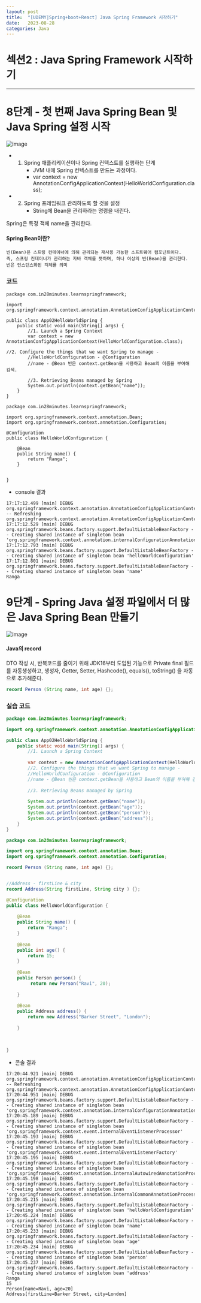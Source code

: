 ```yaml
---
layout: post
title:  "[UDEMY|Spring+boot+React] Java Spring Framework 시작하기"
date:   2023-08-28
categories: Java
---
```

# 섹션2 : Java Spring Framework 시작하기
--- 


#  8단계 - 첫 번째 Java Spring Bean 및 Java Spring 설정 시작

![image](https://github.com/talkingOrange/talkingOrange.github.io/assets/88815795/aaa0fbc9-59e6-4446-9dda-033f328868bf)

- 1. Spring 애플리케이션이나 Spring 컨텍스트를 실행하는 단계
     + JVM 내에 Spring 컨텍스트를 만드는 과정이다.
     + var context = new AnnotationConfigApplicationContext(HelloWorldConfiguration.class);
- 2. Spring 프레임워크 관리하도록 할 것을 설정
     + String에 Bean을 관리하라는 명령을 내린다.


Spring은 특정 객체 name을 관리한다. 

#### Spring Bean이란? 

```
빈(Bean)은 스프링 컨테이너에 의해 관리되는 재사용 가능한 소프트웨어 컴포넌트이다.
즉, 스프링 컨테이너가 관리하는 자바 객체를 뜻하며, 하나 이상의 빈(Bean)을 관리한다.
빈은 인스턴스화된 객체를 의미
```

### 코드

```
package com.in28minutes.learnspringframework;

import org.springframework.context.annotation.AnnotationConfigApplicationContext;

public class App02HelloWorldSpring {
	public static void main(String[] args) {
		//1. Launch a Spring Context
		var context = new AnnotationConfigApplicationContext(HelloWorldConfiguration.class); 

//2. Configure the things that we want Spring to manage - 
		//HelloWorldConfiguration - @Configuration 
		//name - @Bean 빈은 context.getBean을 사용하고 Bean의 이름을 부여해 검색.
		
		//3. Retrieving Beans managed by Spring 		
		System.out.println(context.getBean("name"));
	}
}
```


```
package com.in28minutes.learnspringframework;

import org.springframework.context.annotation.Bean;
import org.springframework.context.annotation.Configuration;

@Configuration
public class HelloWorldConfiguration {
	
	@Bean
	public String name() {
		return "Ranga";
	}
	
	
}
```

- console 결과

```console
17:17:12.499 [main] DEBUG org.springframework.context.annotation.AnnotationConfigApplicationContext -- Refreshing org.springframework.context.annotation.AnnotationConfigApplicationContext@363ee3a2
17:17:12.529 [main] DEBUG org.springframework.beans.factory.support.DefaultListableBeanFactory -- Creating shared instance of singleton bean 'org.springframework.context.annotation.internalConfigurationAnnotationProcessor''org.springframework.context.annotation.internalCommonAnnotationProcessor'
17:17:12.793 [main] DEBUG org.springframework.beans.factory.support.DefaultListableBeanFactory -- Creating shared instance of singleton bean 'helloWorldConfiguration'
17:17:12.801 [main] DEBUG org.springframework.beans.factory.support.DefaultListableBeanFactory -- Creating shared instance of singleton bean 'name'
Ranga
```


# 9단계 - Spring Java 설정 파일에서 더 많은 Java Spring Bean 만들기


![image](https://github.com/talkingOrange/talkingOrange.github.io/assets/88815795/c889b898-75be-433d-b48e-f49084445aed)


#### Java의 record

DTO 작성 시, 반복코드를 줄이기 위해 JDK16부터 도입된 기능으로
Private final 필드를 자동생성하고, 생성자, Getter, Setter, Hashcode(), equals(), toString() 을 자동으로 추가해준다. 


```java
record Person (String name, int age) {};
```


### 실습 코드

```java
package com.in28minutes.learnspringframework;

import org.springframework.context.annotation.AnnotationConfigApplicationContext;

public class App02HelloWorldSpring {
	public static void main(String[] args) {
		//1. Launch a Spring Context
		
		var context = new AnnotationConfigApplicationContext(HelloWorldConfiguration.class); 
		//2. Configure the things that we want Spring to manage - 
		//HelloWorldConfiguration - @Configuration 
		//name - @Bean 빈은 context.getBean을 사용하고 Bean의 이름을 부여해 검색.
		
		//3. Retrieving Beans managed by Spring 
		
		System.out.println(context.getBean("name"));
		System.out.println(context.getBean("age"));
		System.out.println(context.getBean("person"));
		System.out.println(context.getBean("address"));
	}
}

```

```java
package com.in28minutes.learnspringframework;

import org.springframework.context.annotation.Bean;
import org.springframework.context.annotation.Configuration;

record Person (String name, int age) {};


//Address - firstLine & city
record Address(String firstLine, String city ) {};

@Configuration
public class HelloWorldConfiguration {
	
	@Bean
	public String name() {
		return "Ranga";
	}
	
	@Bean
	public int age() {
		return 15;
	}
	
	@Bean
	public Person person() {
		 return new Person("Ravi", 20);
		
	}
	
	@Bean
	public Address address() {
		return new Address("Barker Street", "London");
		
	}
	
	
	
}

```

- 콘솔 결과

```console
17:20:44.921 [main] DEBUG org.springframework.context.annotation.AnnotationConfigApplicationContext -- Refreshing org.springframework.context.annotation.AnnotationConfigApplicationContext@363ee3a2
17:20:44.951 [main] DEBUG org.springframework.beans.factory.support.DefaultListableBeanFactory -- Creating shared instance of singleton bean 'org.springframework.context.annotation.internalConfigurationAnnotationProcessor'
17:20:45.189 [main] DEBUG org.springframework.beans.factory.support.DefaultListableBeanFactory -- Creating shared instance of singleton bean 'org.springframework.context.event.internalEventListenerProcessor'
17:20:45.193 [main] DEBUG org.springframework.beans.factory.support.DefaultListableBeanFactory -- Creating shared instance of singleton bean 'org.springframework.context.event.internalEventListenerFactory'
17:20:45.195 [main] DEBUG org.springframework.beans.factory.support.DefaultListableBeanFactory -- Creating shared instance of singleton bean 'org.springframework.context.annotation.internalAutowiredAnnotationProcessor'
17:20:45.198 [main] DEBUG org.springframework.beans.factory.support.DefaultListableBeanFactory -- Creating shared instance of singleton bean 'org.springframework.context.annotation.internalCommonAnnotationProcessor'
17:20:45.215 [main] DEBUG org.springframework.beans.factory.support.DefaultListableBeanFactory -- Creating shared instance of singleton bean 'helloWorldConfiguration'
17:20:45.224 [main] DEBUG org.springframework.beans.factory.support.DefaultListableBeanFactory -- Creating shared instance of singleton bean 'name'
17:20:45.233 [main] DEBUG org.springframework.beans.factory.support.DefaultListableBeanFactory -- Creating shared instance of singleton bean 'age'
17:20:45.234 [main] DEBUG org.springframework.beans.factory.support.DefaultListableBeanFactory -- Creating shared instance of singleton bean 'person'
17:20:45.237 [main] DEBUG org.springframework.beans.factory.support.DefaultListableBeanFactory -- Creating shared instance of singleton bean 'address'
Ranga
15
Person[name=Ravi, age=20]
Address[firstLine=Barker Street, city=London]
```

